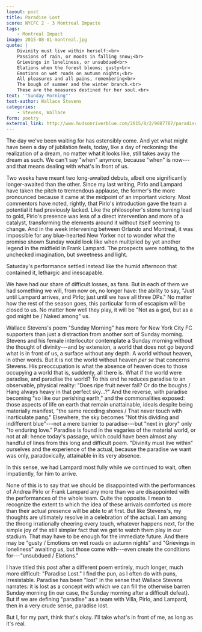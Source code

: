 ```yaml
---
layout: post
title: Paradise Lost
score: NYCFC 2 - 3 Montreal Impacte
tags:
    - Montreal Impact
image: 2015-08-01-montreal.jpg
quote: |
    Divinity must live within herself:<br>
    Passions of rain, or moods in falling snow;<br>
    Grievings in loneliness, or unsubdued<br>
    Elations when the forest blooms; gusty<br>
    Emotions on wet roads on autumn nights;<br>
    All pleasures and all pains, remembering<br>
    The bough of summer and the winter branch.<br>
    These are the measures destined for her soul.<br>
text: '"Sunday Morning"'
text-author: Wallace Stevens
categories:
    - Stevens, Wallace
form: poetry
external_link: http://www.hudsonriverblue.com/2015/8/2/9087707/paradise-lost
---
```


The day we've been waiting for has ostensibly come. And yet what might have
been a day of jubilation feels, today, like a day of reckoning: the realization
of a dream, no matter what it looks like, still takes away the dream as such. We
can't say "when" anymore, because "when" is now---and that means dealing with
what's in front of us. 

Two weeks have meant two long-awaited debuts, albeit one
significantly longer-awaited than the other. Since my last writing, Pirlo and
Lampard have taken the pitch
to tremendous applause, the former's the more pronounced because it came at the
midpoint of an important victory. Most commentors have noted, rightly, that
Pirlo's introduction gave the team a potential it had previously lacked. Like the
philosopher's stone turning
lead to gold, Pirlo's presence was less of a direct intervention and more of
a catalyst, transforming the elements around it without itself seeming to
change. And in the week intervening between Orlando and
Montreal, it was impossible for any blue-hearted New Yorker not to wonder what
the promise shown Sunday would look like when multiplied by yet another legend
in the midfield in Frank Lampard. The prospects were nothing, to the unchecked imagination, but sweetness and light.

Saturday's performance settled instead like the humid afternoon that contained it,
lethargic and inescapable.<!--break-->

We have had our share of difficult losses, as fans. But in each of them we had
something we will, from now on, no longer have: the ability to say, "Just until Lampard
arrives, and Pirlo; just until we have all three DPs." No matter how the rest of the
season goes, this particular form of escapism will be closed to us. No matter
how well they play, it will be "Not as a god, but as a god might be / Naked
among" us. 

Wallace Stevens's poem "Sunday Morning" has more for New York City FC
supporters than just a distraction from another sort of Sunday morning. Stevens
and his female interlocutor contemplate a Sunday morning without the thought of
divinity---and by extension, a world that does not go beyond what is in front
of us, a surface without any depth. A world without heaven, in other words. But
it is not the world without heaven *per se* that concerns Stevens. His
preoccupation is what the absence of heaven does to those occupying a world
that is, suddenly, all there is. What if the world were paradise, and paradise
the world? To this end he reduces paradise to an observable, physical reality:
"Does ripe fruit never fall? Or do the boughs / Hang always heavy in that
perfect sky...?" And the reverse, with paradise becoming "so like our perishing
earth," and the commonalities exposed: those aspects of life on earth that
remain unattainable, ideals despite being materially manifest, "the same receding shores
/ That never touch with inarticulate pang." Elsewhere, the sky becomes "Not
this dividing and indifferent blue"---not a mere barrier to paradise---but
"next in glory" only "to enduring love." Paradise is found in the vagaries of
the material world, or not at all: hence today's passage, which could have been
almost any handful of lines from this long and difficult poem. "Divinity must live within"
ourselves and the experience of the actual, because the paradise we want was
only, paradoxically, attainable in its very absence. 

In this sense, we had Lampard most fully while we continued to wait, often
impatiently, for him to arrive.

None of this is to say that we should be disappointed with the performances of
Andrea Pirlo or Frank Lampard any more than we are disappointed with the
performances of the whole team. Quite the opposite. I mean to recognize the
extent to which the idea of these arrivals comforted us more than their actual
presence will be able to at first. But like Stevens's, my thoughts are ultimately
resolve in a celebration of the actual. I am among the throng irrationally
cheering every touch, whatever happens next, for the simple joy of the still
simpler fact that we get to watch them play in our stadium. That may have to
be enough for the immediate future. And there may be "gusty / Emotions on wet
roads on autumn nights" and "Grievings in loneliness" awaiting us, but those come
with---even create the conditions for---"unsubdued / Elations." 

I have titled this post after a different poem entirely, much longer, much more
difficult: "Paradise Lost." I find the pun, as I often do with puns,
irresistable. Paradise has been "lost" in the sense that Wallace Stevens
narrates: it is lost as a concept with which we can fill the otherwise barren
Sunday morning (in our case, the Sunday morning after a difficult defeat). But
if we are defining "paradise" as a team with Villa, Pirlo, and Lampard, then
in a very crude sense, paradise lost. 

But I, for my part, think that's okay. I'll take what's
in front of me, as long as it's real.
